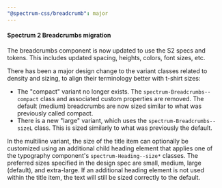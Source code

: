 ```yaml
---
"@spectrum-css/breadcrumb": major
---
```


#### Spectrum 2 Breadcrumbs migration

The breadcrumbs component is now updated to use the S2 specs and tokens. This includes updated spacing, heights, colors, font sizes, etc.

There has been a major design change to the variant classes related to density and sizing, to align their terminology better with t-shirt sizes:

- The "compact" variant no longer exists. The `spectrum-Breadcrumbs--compact` class and associated custom properties are removed. The default (medium) breadcrumbs are now sized similar to what was previously called compact.
- There is a new "large" variant, which uses the `spectrum-Breadcrumbs--sizeL` class. This is sized similarly to what was previously the default.

In the multiline variant, the size of the title item can optionally be customized using an additional child heading element that applies one of the
typography component's `spectrum-Heading--size*` classes. The preferred sizes specified in the design spec are small, medium, large (default), and
extra-large. If an additional heading element is not used within the title item, the text will still be sized correctly to the default.
